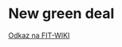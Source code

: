 # New green deal

[Odkaz na FIT-WIKI][wiki]


[wiki]: https://www.fit-wiki.cz/%C5%A1kola/p%C5%99edm%C4%9Bty/bi-pa1/pa1_%C3%BAkol_03.2_zs2122